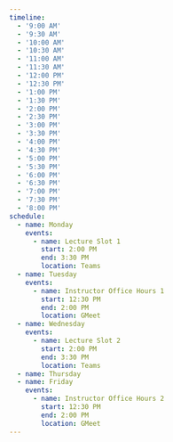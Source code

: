 ```yaml
---
timeline:
  - '9:00 AM'
  - '9:30 AM'
  - '10:00 AM'
  - '10:30 AM'
  - '11:00 AM'
  - '11:30 AM'
  - '12:00 PM'
  - '12:30 PM'
  - '1:00 PM'
  - '1:30 PM'
  - '2:00 PM'
  - '2:30 PM'
  - '3:00 PM'
  - '3:30 PM'
  - '4:00 PM'
  - '4:30 PM'
  - '5:00 PM'
  - '5:30 PM'
  - '6:00 PM'
  - '6:30 PM'
  - '7:00 PM'
  - '7:30 PM'
  - '8:00 PM'
schedule:
  - name: Monday
    events:
      - name: Lecture Slot 1
        start: 2:00 PM
        end: 3:30 PM
        location: Teams
  - name: Tuesday
    events:
      - name: Instructor Office Hours 1
        start: 12:30 PM
        end: 2:00 PM
        location: GMeet
  - name: Wednesday
    events:
      - name: Lecture Slot 2
        start: 2:00 PM
        end: 3:30 PM
        location: Teams
  - name: Thursday
  - name: Friday
    events:
      - name: Instructor Office Hours 2
        start: 12:30 PM
        end: 2:00 PM
        location: GMeet
---
```

